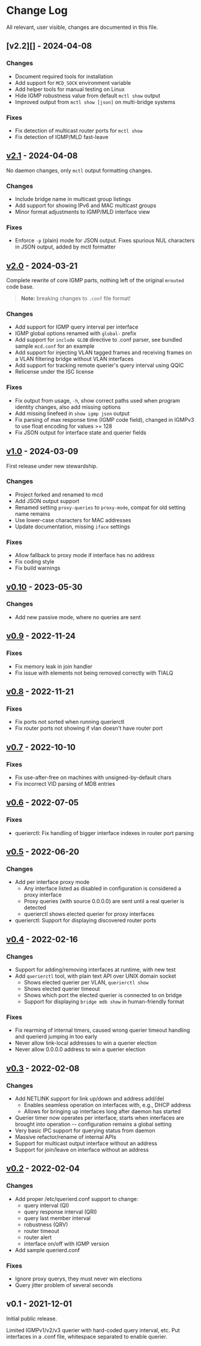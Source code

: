 Change Log
==========

All relevant, user visible, changes are documented in this file.


[v2.2][] - 2024-04-08
---------------------

### Changes
 - Document required tools for installation
 - Add support for `MCD_SOCK` environment variable
 - Add helper tools for manual testing on Linux
 - Hide IGMP robustness value from default `mctl show` output
 - Improved output from `mctl show [json]` on multi-bridge systems

### Fixes
 - Fix detection of multicast router ports for `mctl show`
 - Fix detection of IGMP/MLD fast-leave


[v2.1][] - 2024-04-08
---------------------

No daemon changes, only `mctl` output formatting changes.

### Changes
 - Include bridge name in multicast group listings
 - Add support for showing IPv6 and MAC multicast groups
 - Minor format adjustments to IGMP/MLD interface view

### Fixes
 - Enforce `-p` (plain) mode for JSON output.  Fixes spurious
   NUL characters in JSON output, added by mctl formatter


[v2.0][] - 2024-03-21
---------------------

Complete rewrite of core IGMP parts, nothing left of the original
`mrouted` code base.

> **Note:** breaking changes to `.conf` file format!

### Changes
 - Add support for IGMP query interval per interface
 - IGMP global options renamed with `global-` prefix
 - Add support for `include GLOB` directive to .conf parser, see
   bundled sample `mcd.conf` for an example
 - Add support for injecting VLAN tagged frames and receiving frames on
   a VLAN filtering bridge without VLAN interfaces
 - Add support for tracking remote querier's query interval using QQIC
 - Relicense under the ISC license

### Fixes
 - Fix output from usage, `-h`, show correct paths used when
   program identity changes, also add missing options
 - Add missing linefeed in `show igmp json` output
 - Fix parsing of max response time (IGMP code field), changed
   in IGMPv3 to use float encoding for values >= 128
 - Fix JSON output for interface state and querier fields


[v1.0][] - 2024-03-09
---------------------

First release under new stewardship.

### Changes
 - Project forked and renamed to mcd
 - Add JSON output support
 - Renamed setting `proxy-queries` to `proxy-mode`, compat
   for old setting name remains
 - Use lower-case characters for MAC addresses
 - Update documentation, missing `iface` settings

### Fixes
 - Allow fallback to proxy mode if interface has no address
 - Fix coding style
 - Fix build warnings


[v0.10][] - 2023-05-30
----------------------

### Changes
  - Add new passive mode, where no queries are sent

[v0.9][] - 2022-11-24
---------------------

### Fixes
  - Fix memory leak in join handler
  - Fix issue with elements not being removed correctly with TIALQ

[v0.8][] - 2022-11-21
---------------------

### Fixes
  - Fix ports not sorted when running querierctl
  - Fix router ports not showing if vlan doesn't have router port

[v0.7][] - 2022-10-10
---------------------

### Fixes
  - Fix use-after-free on machines with unsigned-by-default chars
  - Fix incorrect VID parsing of MDB entries

[v0.6][] - 2022-07-05
---------------------

### Fixes
  - querierctl: Fix handling of bigger interface indexes in router port parsing

[v0.5][] - 2022-06-20
---------------------

### Changes
  - Add per interface proxy mode
     - Any interface listed as disabled in configuration is considered a
       proxy interface
     - Proxy queries (with source 0.0.0.0) are sent until a real querier is
       detected
     - querierctl shows elected querier for proxy interfaces
  - querierctl: Support for displaying discovered router ports

[v0.4][] - 2022-02-16
---------------------

### Changes
  - Support for adding/removing interfaces at runtime, with new test
  - Add `querierctl` tool, with plain text API over UNIX domain socket
    - Shows elected querier per VLAN, `querierctl show`
	- Shows elected querier timeout
	- Shows which port the elected querier is connected to on bridge
    - Support for displaying `bridge mdb show` in human-friendly format

### Fixes
  - Fix rearming of internal timers, caused wrong querier timeout
    handling and querierd jumping in too early
  - Never allow link-local addresses to win a querier election
  - Never allow 0.0.0.0 address to win a querier election


[v0.3][] - 2022-02-08
---------------------

### Changes
  - Add NETLINK support for link up/down and address add/del
    - Enables seamless operation on interfaces with, e.g., DHCP address
	- Allows for bringing up interfaces long after daemon has started
  - Querier timer now operates per interface, starts when interfaces are
    brought into operation -- configuration remains a global setting
  - Very basic IPC support for querying status from daemon
  - Massive refactor/rename of internal APIs
  - Support for multicast output interface without an address
  - Support for join/leave on interface without an address


[v0.2][] - 2022-02-04
---------------------

### Changes
  - Add proper /etc/querierd.conf support to change:
    - query interval (QI)
	- query response interval (QRI)
	- query last member interval
	- robustness (QRV)
    - router timeout
	- router alert
	- interface on/off with IGMP version
  - Add sample querierd.conf

### Fixes
  - Ignore proxy querys, they must never win elections
  - Query jitter problem of several seconds


v0.1 - 2021-12-01
-----------------

Initial public release.

Limited IGMPv1/v2/v3 querier with hard-coded query interval, etc.  Put
interfaces in a .conf file, whitespace separated to enable querier.

[UNRELEASED]: https://github.com/westermo/querierd/compare/v2.1...HEAD
[v2.1]:       https://github.com/westermo/querierd/compare/v2.0...v2.1
[v2.0]:       https://github.com/westermo/querierd/compare/v1.0...v2.0
[v1.0]:       https://github.com/westermo/querierd/compare/v0.10...v1.0
[v0.10]:      https://github.com/westermo/querierd/compare/v0.9...v0.10
[v0.9]:       https://github.com/westermo/querierd/compare/v0.8...v0.9
[v0.8]:       https://github.com/westermo/querierd/compare/v0.7...v0.8
[v0.7]:       https://github.com/westermo/querierd/compare/v0.6...v0.7
[v0.6]:       https://github.com/westermo/querierd/compare/v0.5...v0.6
[v0.5]:       https://github.com/westermo/querierd/compare/v0.4...v0.5
[v0.4]:       https://github.com/westermo/querierd/compare/v0.3...v0.4
[v0.3]:       https://github.com/westermo/querierd/compare/v0.2...v0.3
[v0.2]:       https://github.com/westermo/querierd/compare/v0.1...v0.2
